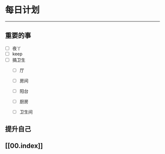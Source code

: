 
# 每日计划
---
## 重要的事

- [ ]    夜丫
- [ ]   keep
- [ ]  搞卫生
    - [ ] 厅
    - [ ] 房间
    - [ ] 阳台
    - [ ] 厨房
    - [ ] 卫生间




## 提升自己

  



## [[00.index]]










